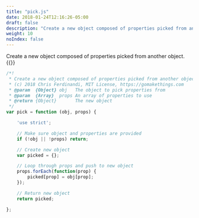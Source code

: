 ```yaml
---
title: "pick.js"
date: 2018-01-24T12:16:26-05:00
draft: false
description: "Create a new object composed of properties picked from another object."
weight: 10
noIndex: false
---
```


Create a new object composed of properties picked from another object. {{<learn-how href="https://codepen.io/cferdinandi/pen/MzxMeE">}}

```js
/*!
 * Create a new object composed of properties picked from another object
 * (c) 2018 Chris Ferdinandi, MIT License, https://gomakethings.com
 * @param  {Object} obj   The object to pick properties from
 * @param  {Array}  props An array of properties to use
 * @return {Object}       The new object
 */
var pick = function (obj, props) {

	'use strict';

	// Make sure object and properties are provided
	if (!obj || !props) return;

	// Create new object
	var picked = {};

	// Loop through props and push to new object
	props.forEach(function(prop) {
		picked[prop] = obj[prop];
	});

	// Return new object
	return picked;

};
```
